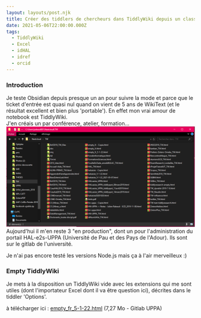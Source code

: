 ```yaml
---
layout: layouts/post.njk
title: Créer des tiddlers de chercheurs dans TiddlyWiki depuis un classeur excel
date: 2021-05-06T22:00:00.000Z
tags:
  - TiddlyWiki
  - Excel
  - idHAL
  - idref
  - orcid
---
```

### Introduction

Je teste Obsidian depuis presque un an pour suivre la mode et parce que le ticket d'entrée est quasi nul quand on vient de 5 ans de WikiText (et le résultat excellent et bien plus 'portable'). En effet mon vrai amour de notebook est TiddlyWiki.  
J'en créais un par conférence, atelier, formation... ![dossier TW](_site/img/uploads/tiddly1.png)  
Aujourd'hui il m'en reste 3 "en production", dont un pour l'administration du portail HAL-e2s-UPPA (Université de Pau et des Pays de l'Adour). Ils sont sur le gitlab de l'université.  

Je n'ai pas encore testé les versions Node.js mais ça à l'air merveilleux :)

### Empty TiddlyWiki

Je mets à la disposition un TiddlyWiki vide avec les extensions qui me sont utiles (dont l'importateur Excel dont il va être question ici), décrites dans le tiddler 'Options'.

à télécharger ici : [empty_fr_5-1-22.html](https://git.univ-pau.fr/jrabaud001/tw/-/blob/master/empty_fr_5-1-22.html)  (7,27 Mo - Gitlab UPPA)